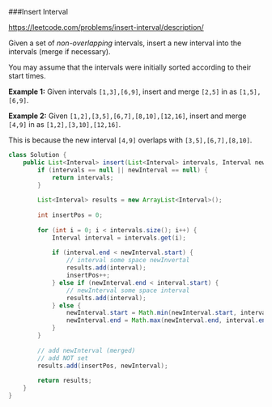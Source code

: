 ###Insert Interval

https://leetcode.com/problems/insert-interval/description/

Given a set of *non-overlapping* intervals, insert a new interval into the intervals (merge if necessary).

You may assume that the intervals were initially sorted according to their start times.

**Example 1:**
Given intervals `[1,3],[6,9]`, insert and merge `[2,5]` in as `[1,5],[6,9]`.

**Example 2:**
Given `[1,2],[3,5],[6,7],[8,10],[12,16]`, insert and merge `[4,9]` in as `[1,2],[3,10],[12,16]`.

This is because the new interval `[4,9]` overlaps with `[3,5],[6,7],[8,10]`.







```java
class Solution {
    public List<Interval> insert(List<Interval> intervals, Interval newInterval) {
        if (intervals == null || newInterval == null) {
            return intervals;
        }
        
        List<Interval> results = new ArrayList<Interval>();
        
        int insertPos = 0;
        
        for (int i = 0; i < intervals.size(); i++) {
            Interval interval = intervals.get(i);
            
            if (interval.end < newInterval.start) { 
                // interval some space newInvertal
                results.add(interval);
                insertPos++;
            } else if (newInterval.end < interval.start) {
                // newInterval some space interval
                results.add(interval);
            } else {
                newInterval.start = Math.min(newInterval.start, interval.start);
                newInterval.end = Math.max(newInterval.end, interval.end);
            }
        }
            
        // add newInterval (merged)
      	// add NOT set
        results.add(insertPos, newInterval);
        
        return results;
    }
}
```

